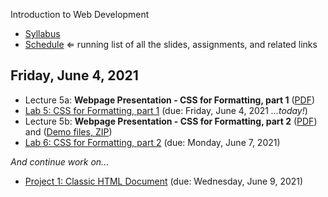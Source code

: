 Introduction to Web Development

- [Syllabus](syllabus.md)
- [Schedule](schedule.md)   &lArr; running list of all the slides, assignments, and related links

## Friday, June 4, 2021

- Lecture 5a: **Webpage Presentation - CSS for Formatting, part 1** ([PDF](05a-css-for-formatting1/css-for-formatting.pdf))
- [Lab 5: CSS for Formatting, part 1](lab05-css-for-formatting1/instructions.md) (due: Friday, June 4, 2021 *...today!*)
- Lecture 5b: **Webpage Presentation - CSS for Formatting, part 2** ([PDF](05b-css-for-formatting2/css-for-formatting2.pdf)) and ([Demo files, ZIP](05b-css-for-formatting2/demo.zip))
- [Lab 6: CSS for Formatting, part 2](lab06-css-for-formatting2/instructions.md) (due: Monday, June 7, 2021)

*And continue work on...*

- [Project 1: Classic HTML Document](project01-classic-html-document/instructions.md) (due: Wednesday, June 9, 2021)

